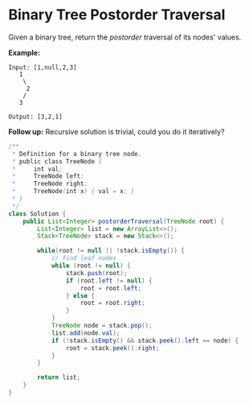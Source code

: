 # Binary Tree Postorder Traversal

Given a binary tree, return the _postorder_ traversal of its nodes' values.

**Example:**

```text
Input: [1,null,2,3]
   1
    \
     2
    /
   3

Output: [3,2,1]
```

**Follow up:** Recursive solution is trivial, could you do it iteratively?

```java
/**
 * Definition for a binary tree node.
 * public class TreeNode {
 *     int val;
 *     TreeNode left;
 *     TreeNode right;
 *     TreeNode(int x) { val = x; }
 * }
 */
class Solution {
    public List<Integer> postorderTraversal(TreeNode root) {
        List<Integer> list = new ArrayList<>();
        Stack<TreeNode> stack = new Stack<>();

        while(root != null || !stack.isEmpty()) {
            // find leaf nodes
            while (root != null) {
                stack.push(root);
                if (root.left != null) {
                    root = root.left;
                } else {
                    root = root.right;
                }
            }
            TreeNode node = stack.pop();
            list.add(node.val);
            if (!stack.isEmpty() && stack.peek().left == node) {
                root = stack.peek().right;
            }
        }

        return list;
    }
}
```

